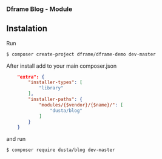 ### Dframe Blog - Module

## Instalation

Run
``` bash
$ composer create-project dframe/dframe-demo dev-master
```
After install add to your main composer.json
``` json
    "extra": {
        "installer-types": [
            "library"
        ],
        "installer-paths": {
            "modules/{$vendor}/{$name}/": [
                "dusta/blog"
            ]
        }
    }
```

and run

``` bash
$ composer require dusta/blog dev-master
```
